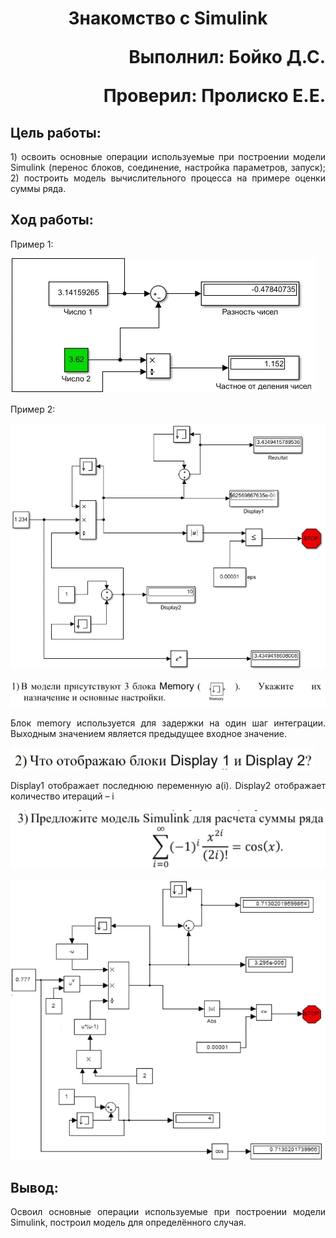 **<h1 align = "center">Знакомство с Simulink</a>**

<p align = "right">
Выполнил: Бойко Д.С.
</p>

<p align = "right">
Проверил: Пролиско Е.Е.
</p>

## **Цель работы:**

<p align = "justify">
1) освоить основные операции используемые при построении модели Simulink (перенос блоков, соединение, настройка параметров, запуск); 2) построить модель вычислительного процесса на примере оценки суммы ряда.
</p>

## **Ход работы:**

Пример 1:  

![](images/1.png)

Пример 2:  

![](images/2.png)  

![](images/3.png)  

<p align = "justify">
Блок memory используется для задержки на один шаг интеграции. Выходным значением является предыдущее входное значение.
</p>

![](images/4.png)

<p align = "justify">
Display1 отображает последнюю переменную a(i). Display2 отображает количество итераций – i
</p>

![](images/5.png)  

![](images/6.png)

## **Вывод:**

<p align = "justify">
Освоил основные операции используемые при построении модели Simulink, построил модель для определённого случая.
</p>